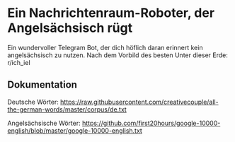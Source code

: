 # Ein Nachrichtenraum-Roboter, der Angelsächsisch rügt

Ein wundervoller Telegram Bot, der dich höflich daran erinnert kein angelsächsisch zu nutzen. Nach dem Vorbild des besten Unter dieser Erde: r/ich_iel

## Dokumentation

Deutsche Wörter: <https://raw.githubusercontent.com/creativecouple/all-the-german-words/master/corpus/de.txt>

Angelsächsische Wörter: <https://github.com/first20hours/google-10000-english/blob/master/google-10000-english.txt>
